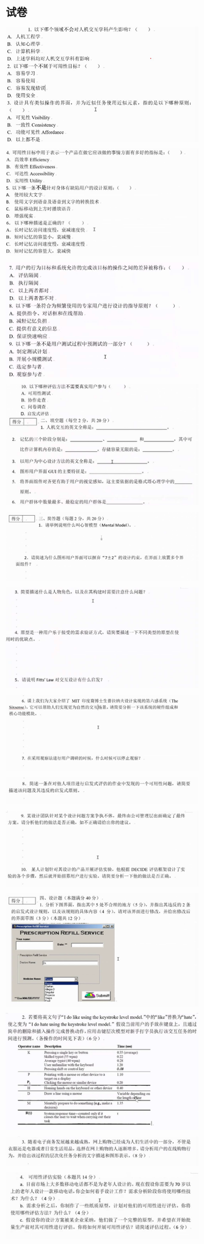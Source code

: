 # 试卷

![](<.gitbook/assets/image (10).png>)

![](.gitbook/assets/image.png)

![](<.gitbook/assets/image (9).png>)

![](<.gitbook/assets/image (6).png>)

![](<.gitbook/assets/image (7).png>)

![](<.gitbook/assets/image (2).png>)

![](<.gitbook/assets/image (11).png>)

![](<.gitbook/assets/image (5).png>)

![](<.gitbook/assets/image (3).png>)

![](<.gitbook/assets/image (4).png>)

![](<.gitbook/assets/image (8).png>)

![](<.gitbook/assets/image (12).png>)

![](<.gitbook/assets/image (1).png>)

